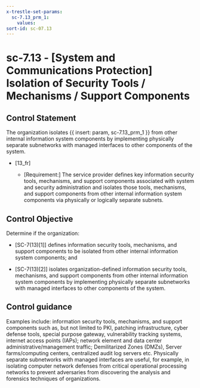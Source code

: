 ```yaml
---
x-trestle-set-params:
  sc-7.13_prm_1:
    values:
sort-id: sc-07.13
---
```


# sc-7.13 - \[System and Communications Protection\] Isolation of Security Tools / Mechanisms / Support Components

## Control Statement

The organization isolates {{ insert: param, sc-7.13_prm_1 }} from other internal information system components by implementing physically separate subnetworks with managed interfaces to other components of the system.

- \[13_fr\]

  - \[Requirement:\] The service provider defines key information security tools, mechanisms, and support components associated with system and security administration and isolates those tools, mechanisms, and support components from other internal information system components via physically or logically separate subnets.

## Control Objective

Determine if the organization:

- \[SC-7(13)[1]\] defines information security tools, mechanisms, and support components to be isolated from other internal information system components; and

- \[SC-7(13)[2]\] isolates organization-defined information security tools, mechanisms, and support components from other internal information system components by implementing physically separate subnetworks with managed interfaces to other components of the system.

## Control guidance

Examples include: information security tools, mechanisms, and support components such as, but not limited to PKI, patching infrastructure, cyber defense tools, special purpose gateway, vulnerability tracking systems, internet access points (IAPs); network element and data center administrative/management traffic; Demilitarized Zones (DMZs), Server farms/computing centers, centralized audit log servers etc.
Physically separate subnetworks with managed interfaces are useful, for example, in isolating computer network defenses from critical operational processing networks to prevent adversaries from discovering the analysis and forensics techniques of organizations.
